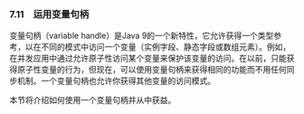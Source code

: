 ### 7.11　运用变量句柄

变量句柄（variable handle）是Java 9的一个新特性，它允许获得一个类型参考，以在不同的模式中访问一个变量（实例字段、静态字段或数组元素）。例如，在并发应用中通过允许原子性访问某个变量来保护该变量的访问。在以前，只能获得原子性变量的行为，但现在，可以使用变量句柄来获得相同的功能而不用任何同步机制。一个变量句柄也允许你获得其他变量的访问模式。

本节将介绍如何使用一个变量句柄并从中获益。

